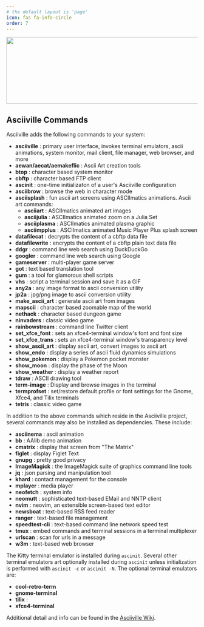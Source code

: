 ```yaml
---
# the default layout is 'page'
icon: fas fa-info-circle
order: 7
---
```


<div align="center">
  <img src="https://raw.githubusercontent.com/wiki/doctorfree/Asciiville/pics/asciiville.png" style="width:1067px;height:176px;">
</div>

## Asciiville Commands

Asciiville adds the following commands to your system:

- **asciiville** : primary user interface, invokes terminal emulators, ascii animations, system monitor, mail client, file manager, web browser, and more
- **aewan/aecat/aemakeflic** : Ascii Art creation tools
- **btop** : character based system monitor
- **cbftp** : character based FTP client
- **ascinit** : one-time initializaton of a user's Asciiville configuration
- **asciibrow** : browse the web in character mode
- **asciisplash** : fun ascii art screens using ASCIImatics animations. Ascii art commands:
  - **asciiart** : ASCIImatics animated art images
  - **asciijulia** : ASCIImatics animated zoom on a Julia Set
  - **asciiplasma** : ASCIImatics animated plasma graphic
  - **asciimpplus** : ASCIImatics animated Music Player Plus splash screen
- **datafilecat** : decrypts the content of a cbftp data file
- **datafilewrite** : encrypts the content of a cbftp plain text data file
- **ddgr** : command line web search using DuckDuckGo
- **googler** : command line web search using Google
- **gameserver** : multi-player game server
- **got** : text based translation tool
- **gum** : a tool for glamorous shell scripts
- **vhs** : script a terminal session and save it as a GIF
- **any2a** : any image format to ascii conversion utility
- **jp2a** : jpg/png image to ascii conversion utility
- **make_ascii_art** : generate ascii art from images
- **mapscii** : character based zoomable map of the world
- **nethack** : character based dungeon game
- **ninvaders** : classic video game
- **rainbowstream** : command line Twitter client
- **set_xfce_font** : sets an xfce4-terminal window's font and font size
- **set_xfce_trans** : sets an xfce4-terminal window's transparency level
- **show_ascii_art** : display ascii art, convert images to ascii art
- **show_endo** : display a series of ascii fluid dynamics simulations
- **show_pokemon** : display a Pokemon pocket monster
- **show_moon** : display the phase of the Moon
- **show_weather** : display a weather report
- **tdraw** : ASCII drawing tool
- **term-image** : Display and browse images in the terminal
- **termprofset** : set/restore default profile or font settings for the Gnome, Xfce4, and Tilix terminals
- **tetris** : classic video game

In addition to the above commands which reside in the Asciiville project,
several commands may also be installed as dependencies. These include:

- **asciinema** : ascii animation
- **bb** : AAlib demo animation
- **cmatrix** : display that screen from "The Matrix"
- **figlet** : display Figlet Text
- **gnupg** : pretty good privacy
- **ImageMagick** : the ImageMagick suite of graphics command line tools
- **jq** : json parsing and manipulation tool
- **khard** : contact management for the console
- **mplayer** : media player
- **neofetch** : system info
- **neomutt** : sophisticated text-based EMail and NNTP client
- **nvim** : neovim, an extensible screen-based text editor
- **newsboat** : text-based RSS feed reader
- **ranger** : text-based file management
- **speedtest-cli** : text-based command line network speed test
- **tmux** : embed commands and terminal sessions in a terminal multiplexer
- **urlscan** : scan for urls in a message
- **w3m** : text-based web browser

The Kitty terminal emulator is installed during `ascinit`. Several other
terminal emulators art optionally installed during `ascinit` unless
initialization is performed with `ascinit -c` or `ascinit -N`. The optional
terminal emulators are:

- **cool-retro-term**
- **gnome-terminal**
- **tilix** :
- **xfce4-terminal**

Additional detail and info can be found in the
[Asciiville Wiki](https://github.com/doctorfree/Asciiville/wiki).
